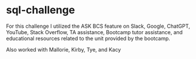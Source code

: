 # sql-challenge

For this challenge I utilized the ASK BCS feature on Slack, Google, ChatGPT, YouTube, Stack Overflow, TA assistance, Bootcamp tutor assistance, and educational resources related to the unit provided by the bootcamp.

Also worked with Mallorie, Kirby, Tye, and Kacy

